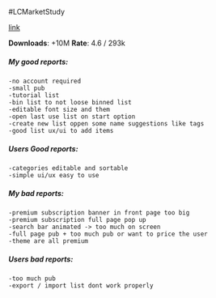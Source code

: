 #LCMarketStudy

[link]()

**Downloads**: +10M
**Rate**: 4.6 / 293k

##### My good reports:
	-no account required
	-small pub
	-tutorial list
	-bin list to not loose binned list
	-editable font size and them
	-open last use list on start option
	-create new list oppen some name suggestions like tags
	-good list ux/ui to add items

##### Users Good reports:
	-categories editable and sortable
	-simple ui/ux easy to use

##### My bad reports:
	-premium subscription banner in front page too big
	-premium subscription full page pop up
	-search bar animated -> too much on screen
	-full page pub + too much pub or want to price the user
	-theme are all premium

##### Users bad reports:
	-too much pub
	-export / import list dont work properly
